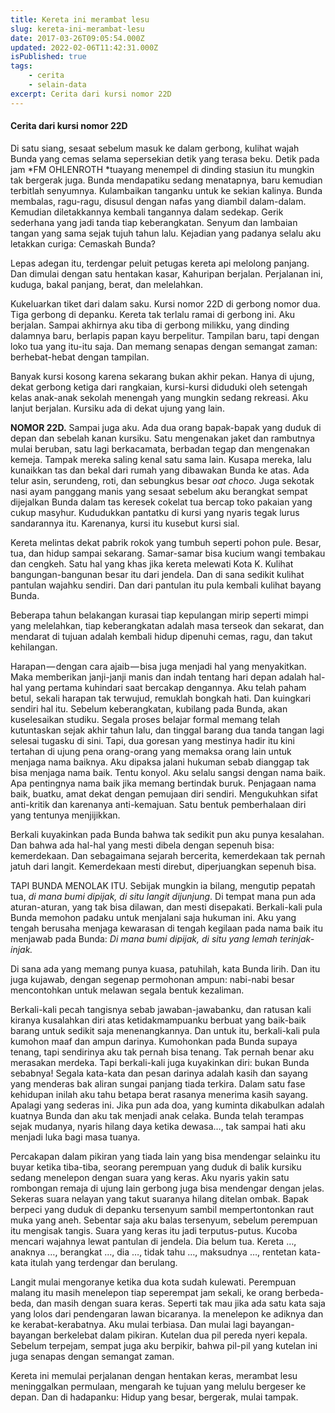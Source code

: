 ```yaml
---
title: Kereta ini merambat lesu
slug: kereta-ini-merambat-lesu
date: 2017-03-26T09:05:54.000Z
updated: 2022-02-06T11:42:31.000Z
isPublished: true
tags: 
    - cerita
    - selain-data
excerpt: Cerita dari kursi nomor 22D
---
```


#### Cerita dari kursi nomor 22D

Di satu siang, sesaat sebelum masuk ke dalam gerbong, kulihat wajah Bunda yang cemas selama sepersekian detik yang terasa beku. Detik pada jam *FM OHLENROTH *tuayang menempel di dinding stasiun itu mungkin tak bergerak juga. Bunda mendapatiku sedang menatapnya, baru kemudian terbitlah senyumnya. Kulambaikan tanganku untuk ke sekian kalinya. Bunda membalas, ragu-ragu, disusul dengan nafas yang diambil dalam-dalam. Kemudian diletakkannya kembali tangannya dalam sedekap. Gerik sederhana yang jadi tanda tiap keberangkatan. Senyum dan lambaian tangan yang sama sejak tujuh tahun lalu. Kejadian yang padanya selalu aku letakkan curiga: Cemaskah Bunda?

Lepas adegan itu, terdengar peluit petugas kereta api melolong panjang. Dan dimulai dengan satu hentakan kasar, Kahuripan berjalan. Perjalanan ini, kuduga, bakal panjang, berat, dan melelahkan.

Kukeluarkan tiket dari dalam saku. Kursi nomor 22D di gerbong nomor dua. Tiga gerbong di depanku. Kereta tak terlalu ramai di gerbong ini. Aku berjalan. Sampai akhirnya aku tiba di gerbong milikku, yang dinding dalamnya baru, berlapis papan kayu berpelitur. Tampilan baru, tapi dengan loko tua yang itu-itu saja. Dan memang senapas dengan semangat zaman: berhebat-hebat dengan tampilan.

Banyak kursi kosong karena sekarang bukan akhir pekan. Hanya di ujung, dekat gerbong ketiga dari rangkaian, kursi-kursi diduduki oleh setengah kelas anak-anak sekolah menengah yang mungkin sedang rekreasi. Aku lanjut berjalan. Kursiku ada di dekat ujung yang lain.

**NOMOR 22D.** Sampai juga aku. Ada dua orang bapak-bapak yang duduk di depan dan sebelah kanan kursiku. Satu mengenakan jaket dan rambutnya mulai beruban, satu lagi berkacamata, berbadan tegap dan mengenakan kemeja. Tampak mereka saling kenal satu sama lain. Kusapa mereka, lalu kunaikkan tas dan bekal dari rumah yang dibawakan Bunda ke atas. Ada telur asin, serundeng, roti, dan sebungkus besar *oat choco.* Juga sekotak nasi ayam panggang manis yang sesaat sebelum aku berangkat sempat dijejalkan Bunda dalam tas keresek cokelat tua bercap toko pakaian yang cukup masyhur. Kududukkan pantatku di kursi yang nyaris tegak lurus sandarannya itu. Karenanya, kursi itu kusebut kursi sial.

Kereta melintas dekat pabrik rokok yang tumbuh seperti pohon pule. Besar, tua, dan hidup sampai sekarang. Samar-samar bisa kucium wangi tembakau dan cengkeh. Satu hal yang khas jika kereta melewati Kota K. Kulihat bangungan-bangunan besar itu dari jendela. Dan di sana sedikit kulihat pantulan wajahku sendiri. Dan dari pantulan itu pula kembali kulihat bayang Bunda.

Beberapa tahun belakangan kurasai tiap kepulangan mirip seperti mimpi yang melelahkan, tiap keberangkatan adalah masa terseok dan sekarat, dan mendarat di tujuan adalah kembali hidup dipenuhi cemas, ragu, dan takut kehilangan.

Harapan — dengan cara ajaib — bisa juga menjadi hal yang menyakitkan. Maka memberikan janji-janji manis dan indah tentang hari depan adalah hal-hal yang pertama kuhindari saat bercakap dengannya. Aku telah paham betul, sekali harapan tak terwujud, remuklah bongkah hati. Dan kuingkari sendiri hal itu. Sebelum keberangkatan, kubilang pada Bunda, akan kuselesaikan studiku. Segala proses belajar formal memang telah kutuntaskan sejak akhir tahun lalu, dan tinggal barang dua tanda tangan lagi selesai tugasku di sini. Tapi, dua goresan yang mestinya hadir itu kini tertahan di ujung pena orang-orang yang memaksa orang lain untuk menjaga nama baiknya. Aku dipaksa jalani hukuman sebab dianggap tak bisa menjaga nama baik. Tentu konyol. Aku selalu sangsi dengan nama baik. Apa pentingnya nama baik jika memang bertindak buruk. Penjagaan nama baik, buatku, amat dekat dengan pemujaan diri sendiri. Mengukuhkan sifat anti-kritik dan karenanya anti-kemajuan. Satu bentuk pemberhalaan diri yang tentunya menjijikkan.

Berkali kuyakinkan pada Bunda bahwa tak sedikit pun aku punya kesalahan. Dan bahwa ada hal-hal yang mesti dibela dengan sepenuh bisa: kemerdekaan. Dan sebagaimana sejarah bercerita, kemerdekaan tak pernah jatuh dari langit. Kemerdekaan mesti direbut, diperjuangkan sepenuh bisa.

TAPI BUNDA MENOLAK ITU. Sebijak mungkin ia bilang, mengutip pepatah tua, *di mana bumi dipijak, di situ langit dijunjung*. Di tempat mana pun ada aturan-aturan, yang tak bisa dilawan, dan mesti disepakati. Berkali-kali pula Bunda memohon padaku untuk menjalani saja hukuman ini. Aku yang tengah berusaha menjaga kewarasan di tengah kegilaan pada nama baik itu menjawab pada Bunda: *Di mana bumi dipijak, di situ yang lemah terinjak-injak.*

Di sana ada yang memang punya kuasa, patuhilah, kata Bunda lirih. Dan itu juga kujawab, dengan segenap permohonan ampun: nabi-nabi besar mencontohkan untuk melawan segala bentuk kezaliman.

Berkali-kali pecah tangisnya sebab jawaban-jawabanku, dan ratusan kali kiranya kusalahkan diri atas ketidakmampuanku berbuat yang baik-baik barang untuk sedikit saja menenangkannya. Dan untuk itu, berkali-kali pula kumohon maaf dan ampun darinya. Kumohonkan pada Bunda supaya tenang, tapi sendirinya aku tak pernah bisa tenang. Tak pernah benar aku merasakan merdeka. Tapi berkali-kali juga kuyakinkan diri: bukan Bunda sebabnya! Segala kata-kata dan pesan darinya adalah kasih dan sayang yang menderas bak aliran sungai panjang tiada terkira. Dalam satu fase kehidupan inilah aku tahu betapa berat rasanya menerima kasih sayang. Apalagi yang sederas ini. Jika pun ada doa, yang kuminta dikabulkan adalah kuatnya Bunda dan aku tak menjadi anak celaka. Bunda telah terampas sejak mudanya, nyaris hilang daya ketika dewasa…, tak sampai hati aku menjadi luka bagi masa tuanya.

Percakapan dalam pikiran yang tiada lain yang bisa mendengar selainku itu buyar ketika tiba-tiba, seorang perempuan yang duduk di balik kursiku sedang menelepon dengan suara yang keras. Aku nyaris yakin satu rombongan remaja di ujung lain gerbong juga bisa mendengar dengan jelas. Sekeras suara nelayan yang takut suaranya hilang ditelan ombak. Bapak berpeci yang duduk di depanku tersenyum sambil mempertontonkan raut muka yang aneh. Sebentar saja aku balas tersenyum, sebelum perempuan itu mengisak tangis. Suara yang keras itu jadi terputus-putus. Kucoba mencari wajahnya lewat pantulan di jendela. Dia belum tua. Kereta …, anaknya …, berangkat …, dia …, tidak tahu …, maksudnya …, rentetan kata-kata itulah yang terdengar dan berulang.

Langit mulai mengoranye ketika dua kota sudah kulewati. Perempuan malang itu masih menelepon tiap seperempat jam sekali, ke orang berbeda-beda, dan masih dengan suara keras. Seperti tak mau jika ada satu kata saja yang lolos dari pendengaran lawan bicaranya. Ia menelepon ke adiknya dan ke kerabat-kerabatnya. Aku mulai terbiasa. Dan mulai lagi bayangan-bayangan berkelebat dalam pikiran. Kutelan dua pil pereda nyeri kepala. Sebelum terpejam, sempat juga aku berpikir, bahwa pil-pil yang kutelan ini juga senapas dengan semangat zaman.

Kereta ini memulai perjalanan dengan hentakan keras, merambat lesu meninggalkan permulaan, mengarah ke tujuan yang melulu bergeser ke depan. Dan di hadapanku: Hidup yang besar, bergerak, mulai tampak.
